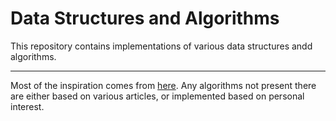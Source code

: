 # Data Structures and Algorithms

This repository contains implementations of various data structures andd algorithms. 

---

Most of the inspiration comes from [here](http://www.infoarena.ro/arhiva-educationala). Any algorithms not present there are either based on various articles, or implemented based on personal interest.
